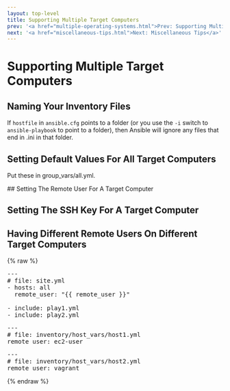 ```yaml
---
layout: top-level
title: Supporting Multiple Target Computers
prev: '<a href="multiple-operating-systems.html">Prev: Supporting Multiple Operating Systems</a>'
next: '<a href="miscellaneous-tips.html">Next: Miscellaneous Tips</a>'
---
```


# Supporting Multiple Target Computers

## Naming Your Inventory Files

If `hostfile` in `ansible.cfg` points to a folder (or you use the `-i` switch to `ansible-playbook` to point to a folder), then Ansible will ignore any files that end in .ini in that folder.

## Setting Default Values For All Target Computers

Put these in group_vars/all.yml.

## Setting The Remote User For A Target Computer

## Setting The SSH Key For A Target Computer

## Having Different Remote Users On Different Target Computers

{% raw %}

<pre>
---
# file: site.yml
- hosts: all
  remote_user: "{{ remote_user }}"

- include: play1.yml
- include: play2.yml
</pre>

<pre>
---
# file: inventory/host_vars/host1.yml
remote_user: ec2-user
</pre>

<pre>
---
# file: inventory/host_vars/host2.yml
remote_user: vagrant
</pre>

{% endraw %}